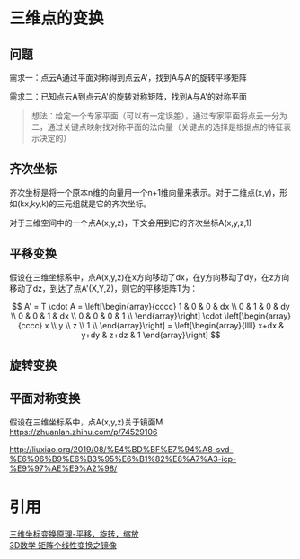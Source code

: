 # 三维点的变换

## 问题

需求一：点云A通过平面对称得到点云A'，找到A与A'的旋转平移矩阵

需求二：已知点云A到点云A'的旋转对称矩阵，找到A与A'的对称平面

> 想法：给定一个专家平面（可以有一定误差），通过专家平面将点云一分为二，通过关键点映射找对称平面的法向量（关键点的选择是根据点的特征表示决定的）



## 齐次坐标

齐次坐标是将一个原本n维的向量用一个n+1维向量来表示。对于二维点(x,y)，形如(kx,ky,k)的三元组就是它的齐次坐标。

对于三维空间中的一个点A(x,y,z)，下文会用到它的齐次坐标A(x,y,z,1)

## 平移变换

假设在三维坐标系中，点A(x,y,z)在x方向移动了dx，在y方向移动了dy，在z方向移动了dz，到达了点A'(X,Y,Z)，则它的平移矩阵T为：

$$ 
A' = T \cdot A = \left[\begin{array}{cccc}
    1 & 0 & 0 & dx \\
    0 & 1 & 0 & dy \\
    0 & 0 & 1 & dx \\
    0 & 0 & 0 & 1 \\
\end{array}\right] \cdot \left[\begin{array}{cccc}
    x \\ y \\ z \\ 1 \\
\end{array}\right] = \left[\begin{array}{llll}
    x+dx & y+dy & z+dz & 1
\end{array}\right]
$$



## 旋转变换


## 平面对称变换

假设在三维坐标系中，点A(x,y,z)关于镜面M
https://zhuanlan.zhihu.com/p/74529106

http://liuxiao.org/2019/08/%E4%BD%BF%E7%94%A8-svd-%E6%96%B9%E6%B3%95%E6%B1%82%E8%A7%A3-icp-%E9%97%AE%E9%A2%98/


# 引用
[三维坐标变换原理-平移，旋转，缩放](https://juejin.cn/post/6844903551953534989)<br>
[3D数学 矩阵个线性变换之镜像](https://www.csdn.net/tags/MtTaMg3sNjE1OTU5LWJsb2cO0O0O.html)